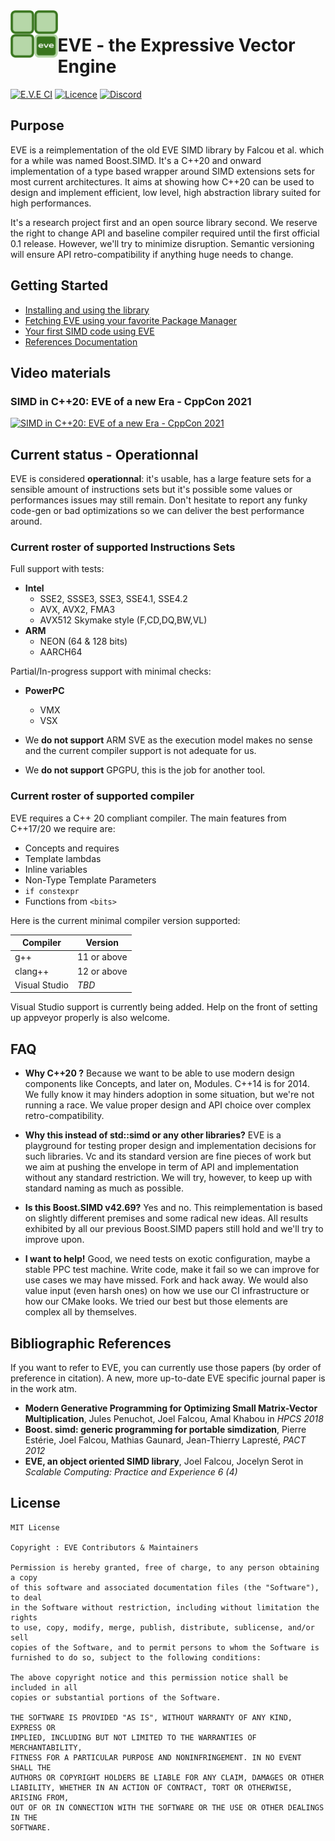 <img src="https://github.com/jfalcou/eve/raw/develop/doc/logo.png" alt="" data-canonical-src="https://github.com/jfalcou/eve/raw/develop/doc/logo.png" align="left"  width="15%" height="15%" />

# EVE - the Expressive Vector Engine

[![E.V.E CI](https://github.com/jfalcou/eve/actions/workflows/main.yml/badge.svg)](https://github.com/jfalcou/eve/actions/workflows/main.yml)
[![Licence](https://img.shields.io/github/license/jfalcou/eve?style=plastic)](https://img.shields.io/github/license/jfalcou/eve?style=plastic)
[![Discord](https://img.shields.io/discord/692734675726237696?style=plastic)](https://discord.gg/8A4Q4HkhcW)

## Purpose

EVE is a reimplementation of the old EVE SIMD library by Falcou et al. which for a while was
named Boost.SIMD. It's a C++20 and onward implementation of a type based wrapper around
SIMD extensions sets for most current architectures. It aims at showing how C++20 can be used
to design and implement efficient, low level, high abstraction library suited for high performances.

It's a research project first and an open source library second. We reserve the right to
change API and baseline compiler required until the first official 0.1 release. However, we'll try
to minimize disruption. Semantic versioning will ensure API retro-compatibility if anything huge
needs to change.

## Getting Started

 - [Installing and using the library](https://jfalcou.github.io/eve/html/install.html)
 - [Fetching EVE using your favorite Package Manager](https://jfalcou.github.io/eve/html/packages.html)
 - [Your first SIMD code using EVE](https://jfalcou.github.io/eve/html/simd-101.html)
 - [References Documentation](https://jfalcou.github.io/eve/html/modules.html)

## Video materials

### SIMD in C++20: EVE of a new Era - CppCon 2021

[![SIMD in C++20: EVE of a new Era - CppCon 2021](http://img.youtube.com/vi/WZGNCPBMInI/0.jpg)](http://www.youtube.com/watch?v=WZGNCPBMInI "Video Title")

## Current status - Operationnal

EVE is considered **operationnal**: it's usable, has a large feature sets for a sensible amount of instructions sets but it's possible some values or performances issues may still remain. Don't hesitate to report any funky code-gen or bad optimizations so we can deliver the best performance around.

### Current roster of supported Instructions Sets

Full support with tests:
 - **Intel**
   - SSE2, SSSE3, SSE3, SSE4.1, SSE4.2
   - AVX, AVX2, FMA3
   - AVX512 Skymake style (F,CD,DQ,BW,VL)
 - **ARM**
   - NEON (64 & 128 bits)
   - AARCH64

Partial/In-progress support with minimal checks:
 - **PowerPC**
   - VMX
   - VSX

 - We **do not support** ARM SVE as the execution model makes no sense and the current compiler support is not adequate for us.
 - We **do not support** GPGPU, this is the job for another tool.

### Current roster of supported compiler

EVE requires a C++ 20 compliant compiler. The main features from C++17/20 we require are:
 - Concepts and requires
 - Template lambdas
 - Inline variables
 - Non-Type Template Parameters
 - `if constexpr`
 - Functions from `<bits>`

Here is the current minimal compiler version supported:

| Compiler       | Version       |
| -------------- | ------------- |
| g++            | 11 or above   |
| clang++        | 12 or above   |
| Visual Studio  | *TBD*         |

Visual Studio support is currently being added. Help on the front of setting up appveyor properly is also welcome.

## FAQ

 - **Why C++20 ?** Because we want to be able to use modern design components like Concepts, and later on, Modules. C++14 is for 2014.
   We fully know it may hinders adoption in some situation, but we're not running a race. We value proper design and API choice over
   complex retro-compatibility.

 - **Why this instead of std::simd or any other libraries?** EVE is a playground for testing proper
   design and implementation decisions for such libraries. Vc and its standard version are fine pieces
   of work but we aim at pushing the envelope in term of API and implementation without any standard
   restriction. We will try, however, to keep up with standard naming as much as possible.

 - **Is this Boost.SIMD v42.69?** Yes and no. This reimplementation is based on slightly different
   premises and some radical new ideas. All results exhibited by all our previous Boost.SIMD papers
   still hold and we'll try to improve upon.

 - **I want to help!** Good, we need tests on exotic configuration, maybe a stable PPC test machine.
   Write code, make it fail so we can improve for use cases we may have missed. Fork and hack away.
   We would also value input (even harsh ones) on how we use our CI infrastructure or how our CMake looks.
   We tried our best but those elements are complex all by themselves.

## Bibliographic References

If you want to refer to EVE, you can currently use those papers (by order of preference in citation).
A new, more up-to-date EVE specific journal paper is in the work atm.

 - **Modern Generative Programming for Optimizing Small Matrix-Vector Multiplication**, Jules Penuchot, Joel Falcou, Amal Khabou in *HPCS 2018*
 - **Boost. simd: generic programming for portable simdization**, Pierre Estérie, Joel Falcou, Mathias Gaunard, Jean-Thierry Lapresté, *PACT 2012*
 - **EVE, an object oriented SIMD library**, Joel Falcou, Jocelyn Serot in *Scalable Computing: Practice and Experience 6 (4)*

 ## License

```
MIT License

Copyright : EVE Contributors & Maintainers

Permission is hereby granted, free of charge, to any person obtaining a copy
of this software and associated documentation files (the "Software"), to deal
in the Software without restriction, including without limitation the rights
to use, copy, modify, merge, publish, distribute, sublicense, and/or sell
copies of the Software, and to permit persons to whom the Software is
furnished to do so, subject to the following conditions:

The above copyright notice and this permission notice shall be included in all
copies or substantial portions of the Software.

THE SOFTWARE IS PROVIDED "AS IS", WITHOUT WARRANTY OF ANY KIND, EXPRESS OR
IMPLIED, INCLUDING BUT NOT LIMITED TO THE WARRANTIES OF MERCHANTABILITY,
FITNESS FOR A PARTICULAR PURPOSE AND NONINFRINGEMENT. IN NO EVENT SHALL THE
AUTHORS OR COPYRIGHT HOLDERS BE LIABLE FOR ANY CLAIM, DAMAGES OR OTHER
LIABILITY, WHETHER IN AN ACTION OF CONTRACT, TORT OR OTHERWISE, ARISING FROM,
OUT OF OR IN CONNECTION WITH THE SOFTWARE OR THE USE OR OTHER DEALINGS IN THE
SOFTWARE.
```
